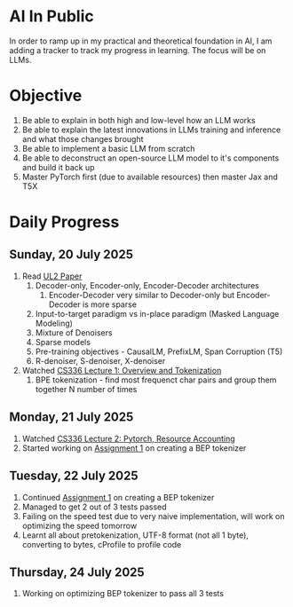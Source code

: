# AI In Public

In order to ramp up in my practical and theoretical foundation in AI, I am adding a tracker to track my progress in learning. The focus will be on LLMs. 

# Objective
1. Be able to explain in both high and low-level how an LLM works
1. Be able to explain the latest innovations in LLMs training and inference and what those changes brought
1. Be able to implement a basic LLM from scratch
1. Be able to deconstruct an open-source LLM model to it's components and build it back up
1. Master PyTorch first (due to available resources) then master Jax and T5X

# Daily Progress
## Sunday, 20 July 2025
1. Read [UL2 Paper](https://arxiv.org/abs/2205.05131)
   1. Decoder-only, Encoder-only, Encoder-Decoder architectures
      1. Encoder-Decoder very similar to Decoder-only but Encoder-Decoder is more sparse
   2. Input-to-target paradigm vs in-place paradigm (Masked Language Modeling)
   3. Mixture of Denoisers
   4. Sparse models
   5. Pre-training objectives - CausalLM, PrefixLM, Span Corruption (T5)
   6. R-denoiser, S-denoiser, X-denoiser
1. Watched [CS336 Lecture 1: Overview and Tokenization](https://www.youtube.com/watch?v=SQ3fZ1sAqXI&list=PLoROMvodv4rOY23Y0BoGoBGgQ1zmU_MT_&ab_channel=StanfordOnline)
   1. BPE tokenization - find most frequenct char pairs and group them together N number of times

## Monday, 21 July 2025
1. Watched [CS336 Lecture 2: Pytorch, Resource Accounting](https://www.youtube.com/watch?v=msHyYioAyNE&list=PLoROMvodv4rOY23Y0BoGoBGgQ1zmU_MT_&index=2&ab_channel=StanfordOnline)
2. Started working on [Assignment 1](https://github.com/limyifan1/assignment1-basics) on creating a BEP tokenizer

## Tuesday, 22 July 2025
1. Continued [Assignment 1](https://github.com/limyifan1/assignment1-basics) on creating a BEP tokenizer
2. Managed to get 2 out of 3 tests passed
3. Failing on the speed test due to very naive implementation, will work on optimizing the speed tomorrow
4. Learnt all about pretokenization, UTF-8 format (not all 1 byte), converting to bytes, cProfile to profile code

## Thursday, 24 July 2025
1. Working on optimizing BEP tokenizer to pass all 3 tests
